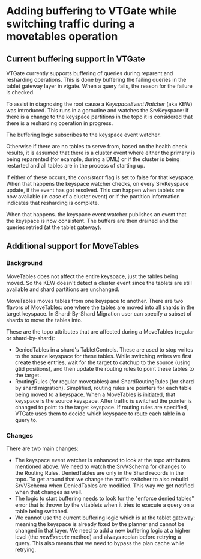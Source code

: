 # Adding buffering to VTGate while switching traffic during a movetables operation

## Current buffering support in VTGate

VTGate currently supports buffering of queries during reparent and resharding operations. This is done by buffering the
failing queries in the tablet gateway layer in vtgate. When a query fails, the reason for the failure is checked.

To assist in diagnosing the root cause a _KeyspaceEventWatcher_ (aka KEW) was introduced. This runs in a goroutine and
watches the SrvKeyspace: if there is a change to the keyspace partitions in the topo it is considered that there is a
resharding operation in progress.

The buffering logic subscribes to the keyspace event watcher.

Otherwise if there are no tables to serve from, based on the health check results, it is assumed that there is a cluster
event where either the primary is being reparented (for example, during a DML) or if the cluster is being restarted and
all tables are in the process of starting up.

If either of these occurs, the _consistent_ flag is set to false for that keyspace. When that happens the keyspace
watcher checks, on every SrvKeyspace update, if the event has got resolved. This can happen when tablets are now
available (in case of a cluster event) or if the partition information indicates that resharding is complete.

When that happens. the keyspace event watcher publishes an event that the keyspace is now consistent. The buffers are
then drained and the queries retried (at the tablet gateway).

## Additional support for MoveTables

### Background

MoveTables does not affect the entire keyspace, just the tables being moved. So the KEW doesn't detect a cluster event
since the tablets are still available and shard partitions are unchanged.

MoveTables moves tables from one keyspace to another. There are two flavors of MoveTables: one where the tables are
moved into all shards in the target keyspace. In Shard-By-Shard Migration user can specify a subset of shards to move
the tables into.

These are the topo attributes that are affected during a MoveTables (regular or shard-by-shard):

* DeniedTables in a shard's TabletControls. These are used to stop writes to the source keyspace for these tables. While
  switching writes we first create these entries, wait for the target to catchup to the source (using gtid positions),
  and then update the routing rules to point these tables to the target.
* RoutingRules (for regular movetables) and ShardRoutingRules (for shard by shard migration). Simplified, routing rules
  are pointers for each table being moved to a keyspace. When a MoveTables is initiated, that keyspace is the source
  keyspace. After traffic is switched the pointer is changed to point to the target keyspace. If routing rules 
  are specified, VTGate uses them to decide which keyspace to route each table in a query to. 

### Changes

There are two main changes:
* The keyspace event watcher is enhanced to look at the topo attributes mentioned above. We need to watch the 
  SrvVSchema for changes to the Routing Rules. DeniedTables are only in the Shard records in the topo. To get around 
  that we change the traffic switcher to also rebuild SrvVSchema when DeniedTables are modified. This way we get 
  notified when that changes as well.
* The logic to start buffering needs to look for the "enforce denied tables" error that is thrown by the 
  vttablets when it tries to execute a query on a table being switched.
* We cannot use the current buffering logic which is at the tablet gateway: meaning the keyspace is
  already fixed by the planner and cannot be changed in that layer. We need to add a new buffering logic at a higher
  level (the _newExecute_ method) and always replan before retrying a query. This also means that we need to bypass 
  the plan cache while retrying.


